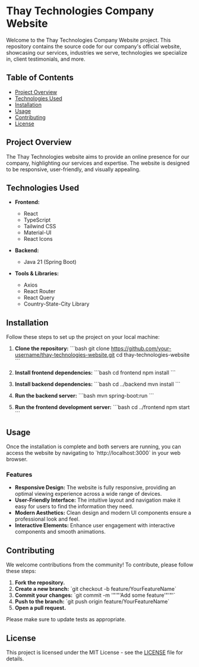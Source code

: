 # Thay Technologies Company Website

Welcome to the Thay Technologies Company Website project. This repository contains the source code for our company's official website, showcasing our services, industries we serve, technologies we specialize in, client testimonials, and more.

## Table of Contents

- [Project Overview](#project-overview)
- [Technologies Used](#technologies-used)
- [Installation](#installation)
- [Usage](#usage)
- [Contributing](#contributing)
- [License](#license)

## Project Overview

The Thay Technologies website aims to provide an online presence for our company, highlighting our services and expertise. The website is designed to be responsive, user-friendly, and visually appealing.

## Technologies Used

- **Frontend:**
  - React
  - TypeScript
  - Tailwind CSS
  - Material-UI
  - React Icons

- **Backend:**
  - Java 21 (Spring Boot)

- **Tools & Libraries:**
  - Axios
  - React Router
  - React Query
  - Country-State-City Library

## Installation

Follow these steps to set up the project on your local machine:

1. **Clone the repository:**
   \`\`\`bash
   git clone https://github.com/your-username/thay-technologies-website.git
   cd thay-technologies-website
   \`\`\`

2. **Install frontend dependencies:**
   \`\`\`bash
   cd frontend
   npm install
   \`\`\`

3. **Install backend dependencies:**
   \`\`\`bash
   cd ../backend
   mvn install
   \`\`\`

4. **Run the backend server:**
   \`\`\`bash
   mvn spring-boot:run
   \`\`\`

5. **Run the frontend development server:**
   \`\`\`bash
   cd ../frontend
   npm start
   \`\`\`

## Usage

Once the installation is complete and both servers are running, you can access the website by navigating to \`http://localhost:3000\` in your web browser.

### Features

- **Responsive Design:** The website is fully responsive, providing an optimal viewing experience across a wide range of devices.
- **User-Friendly Interface:** The intuitive layout and navigation make it easy for users to find the information they need.
- **Modern Aesthetics:** Clean design and modern UI components ensure a professional look and feel.
- **Interactive Elements:** Enhance user engagement with interactive components and smooth animations.

## Contributing

We welcome contributions from the community! To contribute, please follow these steps:

1. **Fork the repository.**
2. **Create a new branch:** \`git checkout -b feature/YourFeatureName\`
3. **Commit your changes:** \`git commit -m '"'"'Add some feature'"'"'\`
4. **Push to the branch:** \`git push origin feature/YourFeatureName\`
5. **Open a pull request.**

Please make sure to update tests as appropriate.

## License

This project is licensed under the MIT License - see the [LICENSE](LICENSE) file for details.